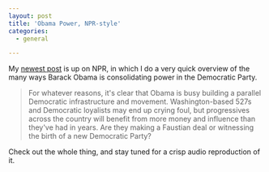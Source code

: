 ```yaml
---
layout: post
title: 'Obama Power, NPR-style'
categories:
  - general

---
```


My <a href="http://www.npr.org/blogs/sundaysoapbox/2008/05/obama_power_1.html">newest post</a> is up on NPR, in which I do a very quick overview of the many ways Barack Obama is consolidating power in the Democratic Party.
<blockquote>For whatever reasons, it's clear that Obama is busy building a  parallel Democratic infrastructure and movement. Washington-based 527s  and Democratic loyalists may end up crying foul, but progressives  across the country will benefit from more money and influence than  they've had in years. Are they making a Faustian deal or witnessing  the birth of a new Democratic Party?</blockquote>
Check out the whole thing, and stay tuned for a crisp audio reproduction of it.
